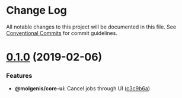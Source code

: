 # Change Log

All notable changes to this project will be documented in this file.
See [Conventional Commits](https://conventionalcommits.org) for commit guidelines.

# [0.1.0](https://github.com/molgenis/molgenis-frontend/compare/v0.0.3...v0.1.0) (2019-02-06)


### Features

* **@molgenis/core-ui:** Cancel jobs through UI ([c3c9b6a](https://github.com/molgenis/molgenis-frontend/commit/c3c9b6a))
